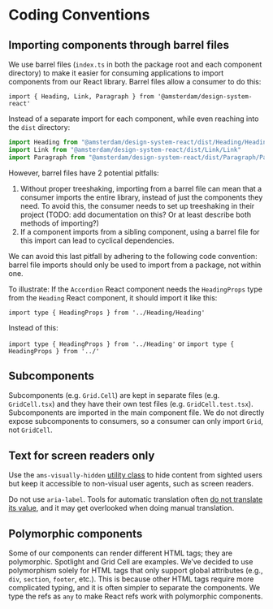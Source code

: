 # Coding Conventions

## Importing components through barrel files

We use barrel files (`index.ts` in both the package root and each component directory) to make it easier for consuming applications to import components from our React library.
Barrel files allow a consumer to do this:

`import { Heading, Link, Paragraph } from '@amsterdam/design-system-react'`

Instead of a separate import for each component, while even reaching into the `dist` directory:

<!-- prettier-ignore -->
```js
import Heading from "@amsterdam/design-system-react/dist/Heading/Heading"
import Link from "@amsterdam/design-system-react/dist/Link/Link"
import Paragraph from "@amsterdam/design-system-react/dist/Paragraph/Paragraph"
```

However, barrel files have 2 potential pitfalls:

1. Without proper treeshaking, importing from a barrel file can mean that a consumer imports the entire library, instead of just the components they need. To avoid this, the consumer needs to set up treeshaking in their project (TODO: add documentation on this? Or at least describe both methods of importing?)
2. If a component imports from a sibling component, using a barrel file for this import can lead to cyclical dependencies.

We can avoid this last pitfall by adhering to the following code convention: barrel file imports should only be used to import from a package, not within one.

To illustrate: If the `Accordion` React component needs the `HeadingProps` type from the `Heading` React component, it should import it like this:

`import type { HeadingProps } from '../Heading/Heading'`

Instead of this:

`import type { HeadingProps } from '../Heading'` or `import type { HeadingProps } from '../'`

## Subcomponents

Subcomponents (e.g. `Grid.Cell`) are kept in separate files (e.g. `GridCell.tsx`) and they have their own test files (e.g. `GridCell.test.tsx`). Subcomponents are imported in the main component file. We do not directly expose subcomponents to consumers, so a consumer can only import `Grid`, not `GridCell`.

## Text for screen readers only

Use the `ams-visually-hidden` [utility class](http://designsystem.amsterdam/?path=/docs/utilities-css-visually-hidden--docs) to hide content from sighted users but keep it accessible to non-visual user agents, such as screen readers.

Do not use `aria-label`. Tools for automatic translation often [do not translate its value](https://adrianroselli.com/2019/11/aria-label-does-not-translate.html), and it may get overlooked when doing manual translation.

## Polymorphic components

Some of our components can render different HTML tags; they are polymorphic.
Spotlight and Grid Cell are examples.
We’ve decided to use polymorphism solely for HTML tags that only support global attributes (e.g., `div`, `section`, `footer`, etc.).
This is because other HTML tags require more complicated typing, and it is often simpler to separate the components.
We type the refs as `any` to make React refs work with polymorphic components.
